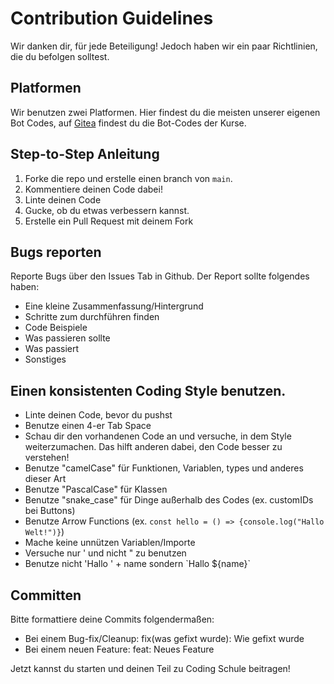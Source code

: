 # Contribution Guidelines
Wir danken dir, für jede Beteiligung! Jedoch haben wir ein paar Richtlinien, die du befolgen solltest.

## Platformen
Wir benutzen zwei Platformen. Hier findest du die meisten unserer eigenen Bot Codes, auf [Gitea](https://gitea.coding-schule.xyz/) findest du die Bot-Codes der Kurse.

## Step-to-Step Anleitung
1. Forke die repo und erstelle einen branch von `main`.
2. Kommentiere deinen Code dabei!
3. Linte deinen Code
4. Gucke, ob du etwas verbessern kannst.
5. Erstelle ein Pull Request mit deinem Fork

## Bugs reporten
Reporte Bugs über den Issues Tab in Github. Der Report sollte folgendes haben:
- Eine kleine Zusammenfassung/Hintergrund
- Schritte zum durchführen finden
- Code Beispiele
- Was passieren sollte
- Was passiert
- Sonstiges

## Einen konsistenten Coding Style benutzen.
- Linte deinen Code, bevor du pushst
- Benutze einen 4-er Tab Space
- Schau dir den vorhandenen Code an und versuche, in dem Style weiterzumachen. Das hilft anderen dabei, den Code besser zu verstehen!
- Benutze "camelCase" für Funktionen, Variablen, types und anderes dieser Art
- Benutze "PascalCase" für Klassen
- Benutze "snake_case" für Dinge außerhalb des Codes (ex. customIDs bei Buttons)
- Benutze Arrow Functions (ex. `const hello = () => {console.log("Hallo Welt!")}`)
- Mache keine unnützen Variablen/Importe
- Versuche nur ' und nicht " zu benutzen
- Benutze nicht 'Hallo ' + name sondern \`Hallo ${name}\`

## Committen
Bitte formattiere deine Commits folgendermaßen:
- Bei einem Bug-fix/Cleanup:
  <Passendes Emoji> fix(was gefixt wurde): Wie gefixt wurde
- Bei einem neuen Feature:
  <Passendes Emoji> feat: Neues Feature

Jetzt kannst du starten und deinen Teil zu Coding Schule beitragen!
